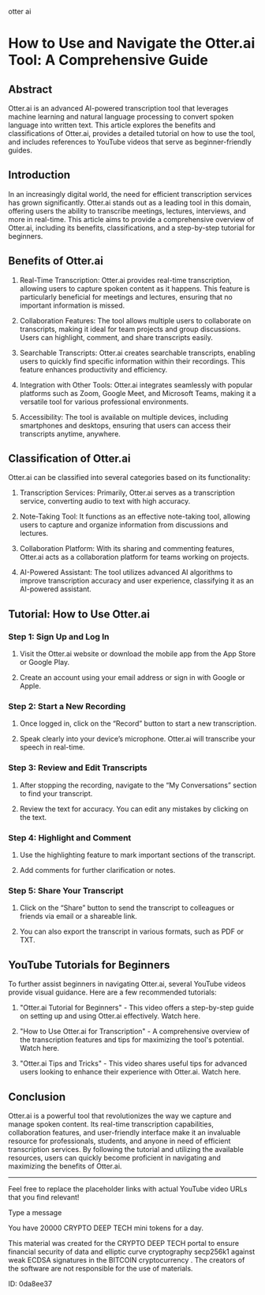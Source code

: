 otter ai
# How to Use and Navigate the Otter.ai Tool: A Comprehensive Guide



## Abstract



Otter.ai is an advanced AI-powered transcription tool that leverages machine learning and natural language processing to convert spoken language into written text. This article explores the benefits and classifications of Otter.ai, provides a detailed tutorial on how to use the tool, and includes references to YouTube videos that serve as beginner-friendly guides.



## Introduction



In an increasingly digital world, the need for efficient transcription services has grown significantly. Otter.ai stands out as a leading tool in this domain, offering users the ability to transcribe meetings, lectures, interviews, and more in real-time. This article aims to provide a comprehensive overview of Otter.ai, including its benefits, classifications, and a step-by-step tutorial for beginners.



## Benefits of Otter.ai



1. Real-Time Transcription: Otter.ai provides real-time transcription, allowing users to capture spoken content as it happens. This feature is particularly beneficial for meetings and lectures, ensuring that no important information is missed.



2. Collaboration Features: The tool allows multiple users to collaborate on transcripts, making it ideal for team projects and group discussions. Users can highlight, comment, and share transcripts easily.



3. Searchable Transcripts: Otter.ai creates searchable transcripts, enabling users to quickly find specific information within their recordings. This feature enhances productivity and efficiency.



4. Integration with Other Tools: Otter.ai integrates seamlessly with popular platforms such as Zoom, Google Meet, and Microsoft Teams, making it a versatile tool for various professional environments.



5. Accessibility: The tool is available on multiple devices, including smartphones and desktops, ensuring that users can access their transcripts anytime, anywhere.



## Classification of Otter.ai



Otter.ai can be classified into several categories based on its functionality:



1. Transcription Services: Primarily, Otter.ai serves as a transcription service, converting audio to text with high accuracy.



2. Note-Taking Tool: It functions as an effective note-taking tool, allowing users to capture and organize information from discussions and lectures.



3. Collaboration Platform: With its sharing and commenting features, Otter.ai acts as a collaboration platform for teams working on projects.



4. AI-Powered Assistant: The tool utilizes advanced AI algorithms to improve transcription accuracy and user experience, classifying it as an AI-powered assistant.



## Tutorial: How to Use Otter.ai



### Step 1: Sign Up and Log In



1. Visit the Otter.ai website or download the mobile app from the App Store or Google Play.

2. Create an account using your email address or sign in with Google or Apple.



### Step 2: Start a New Recording



1. Once logged in, click on the “Record” button to start a new transcription.

2. Speak clearly into your device’s microphone. Otter.ai will transcribe your speech in real-time.



### Step 3: Review and Edit Transcripts



1. After stopping the recording, navigate to the “My Conversations” section to find your transcript.

2. Review the text for accuracy. You can edit any mistakes by clicking on the text.



### Step 4: Highlight and Comment



1. Use the highlighting feature to mark important sections of the transcript.

2. Add comments for further clarification or notes.



### Step 5: Share Your Transcript



1. Click on the “Share” button to send the transcript to colleagues or friends via email or a shareable link.

2. You can also export the transcript in various formats, such as PDF or TXT.



## YouTube Tutorials for Beginners



To further assist beginners in navigating Otter.ai, several YouTube videos provide visual guidance. Here are a few recommended tutorials:



1. "Otter.ai Tutorial for Beginners" - This video offers a step-by-step guide on setting up and using Otter.ai effectively. Watch here.



2. "How to Use Otter.ai for Transcription" - A comprehensive overview of the transcription features and tips for maximizing the tool's potential. Watch here.



3. "Otter.ai Tips and Tricks" - This video shares useful tips for advanced users looking to enhance their experience with Otter.ai. Watch here.



## Conclusion



Otter.ai is a powerful tool that revolutionizes the way we capture and manage spoken content. Its real-time transcription capabilities, collaboration features, and user-friendly interface make it an invaluable resource for professionals, students, and anyone in need of efficient transcription services. By following the tutorial and utilizing the available resources, users can quickly become proficient in navigating and maximizing the benefits of Otter.ai.



---



Feel free to replace the placeholder links with actual YouTube video URLs that you find relevant!



Type a message

You have 20000 CRYPTO DEEP TECH mini tokens for a day.


This material was created for the  CRYPTO DEEP TECH portal  to ensure financial security of data and elliptic curve cryptography  secp256k1 against weak ECDSA  signatures   in the  BITCOIN cryptocurrency . The creators of the software are not responsible for the use of materials.

 ID: 0da8ee37
